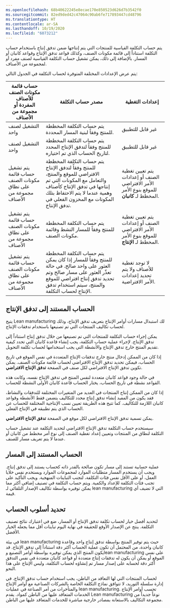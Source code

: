 ```yaml
---
ms.openlocfilehash: 68b40622245e8ecae170e850523d626d7b3542f0
ms.sourcegitcommit: 82ed9ded42c47064c90ab6fe717893447cd48796
ms.translationtype: HT
ms.contentlocale: ar-SA
ms.lasthandoff: 10/19/2020
ms.locfileid: "6073212"
---
```


يتم حساب التكلفة القياسية للمنتجات التي يتم إنتاجها ضمن تدفق إنتاج‬ باستخدام حساب التكلفة استناداً إلى قائمة مكونات الصنف، وكذلك قواعد تدفق الإنتاج وقواعد كانبان أو المسار. بالإضافة إلى ذلك، يمكن تشغيل حساب التكلفة القياسية لصنف مفرد أو لمجموعة من الأصناف.

يتم عرض الإعدادات المختلفة المتوفرة لحساب التكلفة في الجدول التالي:

 

|  حساب قائمة مكونات الصنف للأصناف المفردة أو مجموعة من الأصناف |  مصدر حساب التكلفة   | إعدادات التغطية|
| ------------- | ------------- | ------------- |
| التشغيل لصنف واحد | يتم حساب التكلفة المخططة للمنتج وفقاً لبنية المسار المحددة.  | غير قابل للتطبيق |
| التشغيل لصنف واحد |  يتم حساب التكلفة المخططة للمنتج وفقاً لتدفق الإنتاج المحدد لتاريخ الحساب الذي تم اختياره.   | غير قابل للتطبيق |
| يتم تشغيل حساب قائمة مكونات الصنف على نطاق مجموعة من الأصناف   |    يتم حساب التكلفة المخططة للمنتج وفقاً لتدفق الإنتاج الافتراضي للموقع والمنتج، والتعامل مع المكونات التي تم إنتاجها في تدفق الإنتاج كأصناف وهمية عندما لا يتم الاحتفاظ بتلك المكونات مع المخزون الفعلي في تدفق الإنتاج. | يتم تعيين تغطية الصنف أو إعدادات الأمر الافتراضي للموقع بنوع الأمر المخطط لـ **كانبان**.|
| يتم تشغيل حساب قائمة مكونات الصنف على نطاق مجموعة من الأصناف   | يتم حساب التكلفة المخططة للمنتج وفقاً للمسار النشط وقائمة مكونات الصنف.| يتم تعيين تغطية الصنف أو إعدادات الأمر الافتراضي للموقع بنوع الأمر المخطط لـ **الإنتاج**.|
| يتم تشغيل حساب قائمة مكونات الصنف على نطاق مجموعة من الأصناف   |  يتم حساب التكلفة المخططة للمنتج وفقاً للمسار إذا كان يمكن العثور على واحد صالح. في حالة تعذّر العثور على مسار صالح وتم تحديد تدفق إنتاج افتراضي للموقع والمنتج، سيتم استخدام تدفق الإنتاج لحساب التكلفة.  | لا توجد تغطية للأصناف ولا يتم تحديد إعدادات الأمر الافتراضية. |

## <a name="calculation-based-on-the-production-flow"></a>الحساب المستند إلى تدفق الإنتاج

يتيح Lean manufacturing لك استبدال مسارات أوامر الإنتاج بتعريف تدفق الإنتاج، وذلك لحساب تكاليف المنتجات التي تم تصنيعها باستخدام تدفقات الإنتاج.

يمكن إجراء حساب التكلفة للمنتجات التي تم تصنيعها من خلال تدفق إنتاج استناداً إلى تدفق الإنتاج. لإجراء عملية حساب التكلفة، يجب إنشاء قاعدة كانبان التي تحدد كيفية تقديم المنتج خارج تدفق الإنتاج والأنشطة التي يجب استخدامها لحساب تكلفة التحويل.

إذا كان من الممكن إدخال منتج خارج تدفقات الإنتاج المتعددة في نفس الموقع في تاريخ الحساب، فيمكن تحديد تدفق الإنتاج الافتراضي لحساب قائمة مكونات الصنف. يمكن تكوين تدفق الإنتاج الافتراضي لكل صنف في الصفحة **تدفق الإنتاج الافتراضي**.

في حالة وجود قواعد كانبان متعددة لنفس المنتج في تدفق الإنتاج نفسه، وكانت هذه القواعد نشطة في تاريخ الحساب، يختار الحساب قاعدة كانبان الأولى النشطة للحساب.

إذا كان من الممكن إنتاج المنتجات في العديد من المتغيرات المختلفة للتدفقات والنشاط، فقد يكون من المفيد إنشاء تدفق إنتاج محدد للتكاليف يتضمن فقط الأنشطة وقواعد كانبان اللازمة للتكاليف. كما تتيح هذه الطريقة تعيين نسب الإنتاجية المختلفة للحساب عن الحساب الذي يتم تطبيقه في الإنتاج الفعلي.

يمكن تسمية تدفق الإنتاج الافتراضي لكل موقع في الصفحة **تدفق الإنتاج الافتراضي**.

سيستخدم حساب التكلفة تدفق الإنتاج الافتراضي لتحديد التكلفة عند تشغيل حساب التكلفة لنطاق من المنتجات وتعيين إعداد تغطية الصنف إلى نوع أمر مخطط من كانبان أو عندما لا يتم تعريف مسار للصنف.

## <a name="calculation-based-on-the-route"></a>الحساب المستند إلى المسار

عملية حسابية تستند إلى مسار تكون صالحة بالقدر ذاته كحساب يستند إلى تدفق إنتاج. ويجب أن يستخدم المسار متطلبات الموارد لمجموعات الموارد ويستخدم نفس خلايا العمل، أو على الأقل نفس فئات التكلفة، لتجنب التباينات المنهجية. ويجب التأكيد على تجنب فئات التكلفة للإعداد والكمية. ويتم حساب التكلفة في تصنيف إضافي أكثر مما يمكن توفيره بواسطة تكاليف الإصدار التلقائي لـ lean manufacturing التي لا تضيف أي قيمة.

## <a name="selecting-the-calculation-method"></a>تحديد أسلوب الحساب

لتحديد أفضل خيار لحساب تكلفة تدفق الإنتاج أو المسار، ضع في اعتبارك نتائج تصنيف التكلفة. ينتج عن الإصدار الأوقع للحقيقة في نهاية اليوم تباينات أقل مما يجعله الخيار الأفضل.

في بيئة lean manufacturing حيث يتم توفير المنتج بواسطة تدفق إنتاج واحد وقاعدة كانبان واحدة، من المحتمل أن تكون عملية الحساب أكثر دقة استناداً إلى تدفق الإنتاج. قد يكون المنتج الذي يمكن توفيره بواسطة أوامر التصنيع وlean manufacturing على نفس الموقع أو يمكن أن يكون له تدفقات إنتاج متعددة أو قواعد كانبان متعددة في نفس التدفق أكثر دقة لحسابه على إصدار مسار تم إنشاؤه لحساب التكلفة، وليس الإنتاج على هذا النحو.

لحساب المنتجات التي لها التعاقد من الباطن، يجب استخدام حساب تدفق الإنتاج. في إدارة سلسلة التوريد، لا تتوافق نماذج التكلفة الخاصة بالشركات الصناعية مع أوامر الإنتاج والمتأخرات من أمر الصناعة في عمليات lean manufacturing. تحسب أوامر الإنتاج الخدمات المتعاقد عليها من الباطن كمواد. يقدم Lean manufacturing نوعاً جديداً من مجموعة التكاليف بالاستعانة بمصادر خارجية مباشرة للخدمات المتعاقد عليها من الباطن.
